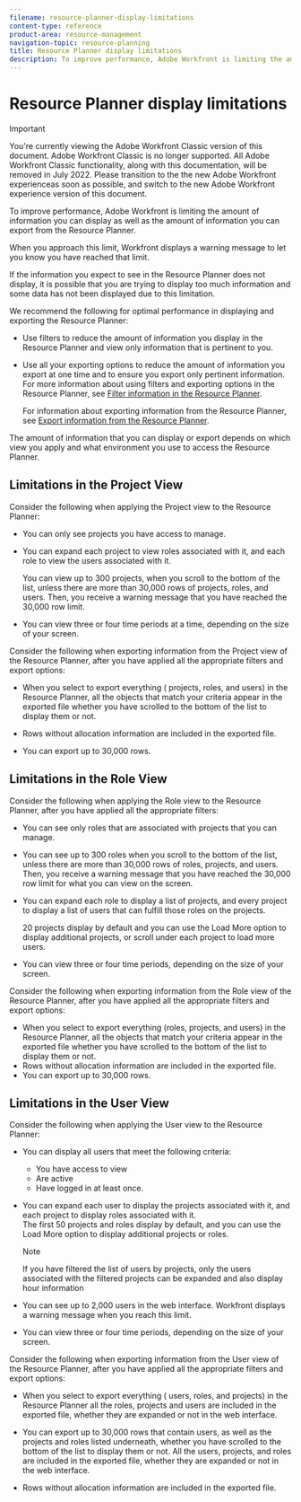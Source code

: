 ```yaml
---
filename: resource-planner-display-limitations
content-type: reference
product-area: resource-management
navigation-topic: resource-planning
title: Resource Planner display limitations
description: To improve performance, Adobe Workfront is limiting the amount of information you can display as well as the amount of information you can export from the Resource Planner.
---
```


# Resource Planner display limitations

>[!IMPORTANT]
>
>You're currently viewing the Adobe Workfront Classic version of this document. Adobe Workfront Classic is no longer supported. All Adobe Workfront Classic functionality, along with this documentation, will be removed in July 2022. Please transition to the the new Adobe Workfront experienceas soon as possible, and switch to the new Adobe Workfront experience version of this document.

To improve performance, Adobe Workfront is limiting the amount of information you can display as well as the amount of information you can export from the Resource Planner.

When you approach this limit, Workfront displays a warning message to let you know you have reached that limit.

If the information you expect to see in the Resource Planner does not display, it is possible that you are trying to display too much information and some data has not been displayed due to this limitation.

We recommend the following for optimal performance in displaying and exporting the Resource Planner:

* Use filters to reduce the amount of information you display in the Resource Planner and view only information that is pertinent to you.
* Use all your exporting options to reduce the amount of information you export at one time and to ensure you export only pertinent information.  
  For more information about using filters and exporting options in the Resource Planner, see [Filter information in the Resource Planner](../../resource-mgmt/resource-planning/filter-resource-planner.md).

  For information about exporting information from the Resource Planner, see [Export information from the Resource Planner](../../resource-mgmt/resource-planning/export-resource-planner.md).

The amount of information that you can display or export depends on which view you apply and what environment you use to access the Resource Planner.

## Limitations in the Project View

Consider the following when applying the Project view to the Resource Planner:

* You can only see projects you have access to manage. 
* You can expand each project to view roles associated with it, and each role to view the users associated with it.

  You can view up to 300 projects, when you scroll to the bottom of the list, unless there are more than 30,000 rows of projects, roles, and users. Then, you receive a warning message that you have reached the 30,000 row limit. 

* You can view three or four time periods at a time, depending on the size of your screen.

Consider the following when exporting information from the Project view of the Resource Planner, after you have applied all the appropriate filters and export options:

* When you select to export everything ( projects, roles, and users) in the Resource Planner, all the objects that match your criteria appear in the exported file whether you have scrolled to the bottom of the list to display them or not.
* Rows without allocation information are included in the exported file.

* You can export up to 30,000 rows.

## Limitations in the Role View

Consider the following when applying the Role view to the Resource Planner, after you have applied all the appropriate filters:

* You can see only roles that are associated with projects that you can manage.

* You can see up to 300 roles when you scroll to the bottom of the list, unless there are more than 30,000 rows of roles, projects, and users. Then, you receive a warning message that you have reached the 30,000 row limit for what you can view on the screen.
* You can expand each role to display a list of projects, and every project to display a list of users that can fulfill those roles on the projects.

  20 projects display by default and you can use the Load More option to display additional projects, or scroll under each project to load more users.

* You can view three or four time periods, depending on the size of your screen.

Consider the following when exporting information from the Role view of the Resource Planner, after you have applied all the appropriate filters and export options:

* When you select to export everything (roles, projects, and users) in the Resource Planner, all the objects that match your criteria appear in the exported file whether you have scrolled to the bottom of the list to display them or not.
* Rows without allocation information are included in the exported file.
* You can export up to 30,000 rows.

## Limitations in the User View

Consider the following when applying the User view to the Resource Planner:

* You can display all users that meet the following criteria:

   * You have access to view
   * Are active
   * Have logged in at least once.

* You can expand each user to display the projects associated with it, and each project to display roles associated with it.  
  The first 50 projects and roles display by default, and you can use the Load More option to display additional projects or roles.

  >[!NOTE]
  >
  >If you have filtered the list of users by projects, only the users associated with the filtered projects can be expanded and also display hour information

* You can see up to 2,000 users in the web interface. Workfront displays a warning message when you reach this limit.
* You can view three or four time periods, depending on the size of your screen.

Consider the following when exporting information from the User view of the Resource Planner, after you have applied all the appropriate filters and export options:

* When you select to export everything ( users, roles, and projects) in the Resource Planner all the roles, projects and users are included in the exported file, whether they are expanded or not in the web interface.

* You can export up to 30,000 rows that contain users, as well as the projects and roles listed underneath, whether you have scrolled to the bottom of the list to display them or not. All the users, projects, and roles are included in the exported file, whether they are expanded or not in the web interface. 
* Rows without allocation information are included in the exported file.

